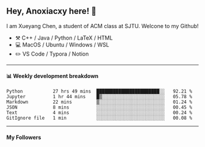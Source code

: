 <!--
**Anoxiacxy/Anoxiacxy** is a ✨ _special_ ✨ repository because its `README.md` (this file) appears on your GitHub profile.

Here are some ideas to get you started:

- 🔭 I’m currently working on ...
- 🌱 I’m currently learning ...
- 👯 I’m looking to collaborate on ...
- 🤔 I’m looking for help with ...
- 💬 Ask me about ...
- 📫 How to reach me: ...
- 😄 Pronouns: ...
- ⚡ Fun fact: ...
-->

## Hey, Anoxiacxy here! :wave:

I am Xueyang Chen, a student of ACM class at SJTU. Welcone to my Github!

-   :hammer_and_pick: C++ / Java / Python / LaTeX / HTML
-   :computer: MacOS / Ubuntu / Windows / WSL
-   :pencil2: VS Code / Typora / Notion



<!--
#### :sparkles: My followers
-->

<!--START_SECTION:top-followers-->
<!--END_SECTION:top-followers-->

---

#### :bar_chart: Weekly development breakdown

<!--START_SECTION:waka-->

```text
Python           27 hrs 49 mins  ███████████████████████░░   92.21 %
Jupyter          1 hr 44 mins    █▒░░░░░░░░░░░░░░░░░░░░░░░   05.78 %
Markdown         22 mins         ▒░░░░░░░░░░░░░░░░░░░░░░░░   01.24 %
JSON             8 mins          ░░░░░░░░░░░░░░░░░░░░░░░░░   00.45 %
Text             4 mins          ░░░░░░░░░░░░░░░░░░░░░░░░░   00.24 %
GitIgnore file   1 min           ░░░░░░░░░░░░░░░░░░░░░░░░░   00.08 %
```

<!--END_SECTION:waka-->

---

#### My Followers
<!--START_SECTION:top-followers-->
<!--END_SECTION:top-followers-->
